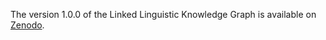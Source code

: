 The version 1.0.0 of the Linked Linguistic Knowledge Graph is available on [Zenodo](https://zenodo.org/records/14623212).